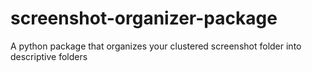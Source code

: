 # screenshot-organizer-package
A python package that organizes your clustered screenshot folder into descriptive folders
